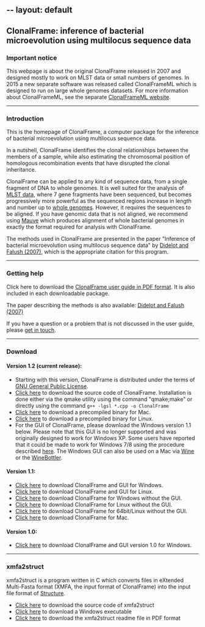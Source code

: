 --
layout: default
--

## ClonalFrame: inference of bacterial microevolution using multilocus sequence data

### Important notice

This webpage is about the original ClonalFrame released in 2007 and designed mostly to work on MLST data or small numbers of genomes. In 2015 a new separate software was released called ClonalFrameML which is designed to run on large whole genomes datasets. For more information about ClonalFrameML, see the separate <a href="https://github.com/xavierdidelot/ClonalFrameML">ClonalFrameML website</a>.

---

### Introduction

This is the homepage of ClonalFrame, a computer package for the inference of bacterial microevolution using multilocus sequence data. 

In a nutshell, ClonalFrame identifies the clonal relationships between the members of a sample, while also estimating the chromosomal position of homologous recombination events that have disrupted the clonal inheritance. 

ClonalFrame can be applied to any kind of sequence data, from a single fragment of DNA to whole genomes. It is well suited for the analysis of <a href="http://pubmlst.org/">MLST data</a>, where 7 gene fragments have been sequenced, but becomes progressively more powerful as the sequenced regions increase in length and number up to <a href="http://www.genomesonline.org/">whole genomes</a>. However, it requires the sequences to be aligned. If you have genomic data that is not aligned, we recommend using <a href="http://gel.ahabs.wisc.edu/mauve/">Mauve</a> which produces alignment of whole bacterial genomes in exactly the format required for analysis with ClonalFrame. 

The methods used in ClonalFrame are presented in the paper "Inference of bacterial microevolution using multilocus sequence data" by <a href="http://www.genetics.org/cgi/content/abstract/175/3/1251">Didelot and Falush (2007)</a>, which is the appropriate citation for this program. 

---
### Getting help

Click here to download the <a href="http://www.stats.ox.ac.uk/~didelot/files/clonalframe-userguide.pdf">ClonalFrame user guide in PDF format</a>. It is also included in each downloadable package.

The paper describing the methods is also available: <a href="http://www.genetics.org/cgi/content/abstract/175/3/1251">Didelot and Falush (2007)</a> 

If you have a question or a problem that is not discussed in the user guide, please <a href="contact.htm">get in touch</a>. 

---
### Download

#### Version 1.2 (current release): 

* Starting with this version, ClonalFrame is distributed under the terms of <a href="http://www.gnu.org/licenses/gpl.html">GNU General Public License</a>.
* <a href="http://www.stats.ox.ac.uk/~didelot/files/ClonalFrame-1.2.tar.gz">Click here</a> to download the source code of ClonalFrame. Installation is done either via the qmake utility using the command "qmake;make" or directly using the command `g++ -lgsl *.cpp -o ClonalFrame`
* <a href="http://www.stats.ox.ac.uk/~didelot/files/ClonalFrame-1.2-Mac.zip">Click here</a> to download a precompiled binary for Mac.
* <a href="http://www.stats.ox.ac.uk/~didelot/files/ClonalFrame-1.2-Lin.zip">Click here</a> to download a precompiled binary for Linux.
* For the GUI of ClonalFrame, please download the Windows version 1.1 below. Please note that this GUI is no longer supported and was originally designed to work for Windows XP. Some users have reported that it could be made to work for Windows 7/8 using the procedure described <a href="http://windows.microsoft.com/en-GB/windows7/products/features/windows-xp-mode">here</a>. The Windows GUI can also be used on a Mac via <a href=http://www.winehq.org/>Wine</a> or the <a href="http://winebottler.kronenberg.org/">WineBottler</a>. 

#### Version 1.1:

* <a href="http://www.stats.ox.ac.uk/~didelot/files/clonalframeinstaller.zip">Click here</a> to download ClonalFrame and GUI for Windows. 
* <a href="http://www.stats.ox.ac.uk/~didelot/files/clonalframelinuxgui.zip">Click here</a> to download ClonalFrame and GUI for Linux. 
* <a href="http://www.stats.ox.ac.uk/~didelot/files/clonalframewin.zip">Click here</a> to download ClonalFrame for Windows without the GUI. 
* <a href="http://www.stats.ox.ac.uk/~didelot/files/clonalframelinux.zip">Click here</a> to download ClonalFrame for Linux without the GUI. 
* <a href="http://www.stats.ox.ac.uk/~didelot/files/clonalframelinux64.zip">Click here</a> to download ClonalFrame for 64bit/Linux without the GUI.
* <a href="http://www.stats.ox.ac.uk/~didelot/files/clonalframemac.zip">Click here</a> to download ClonalFrame for Mac. 

#### Version 1.0:

* <a href="http://www.stats.ox.ac.uk/~didelot/files/clonalframeinstaller10.zip">Click here</a> to download ClonalFrame and GUI version 1.0 for Windows.

---
### xmfa2struct

xmfa2struct is a program written in C which converts files in eXtended Multi-Fasta format (XMFA, the input format of ClonalFrame) into the input file format of <a href="http://pritch.bsd.uchicago.edu/structure.html">Structure</a>.

* <a href="http://www.stats.ox.ac.uk/~didelot/files/xmfa2struct.c">Click here</a> to download the source code of xmfa2struct
* <a href="http://www.stats.ox.ac.uk/~didelot/files/xmfa2struct.zip">Click here</a> to download a Windows executable
* <a href="http://www.stats.ox.ac.uk/~didelot/files/xmfa2struct.pdf">Click here</a> to download the xmfa2struct readme file in PDF format
